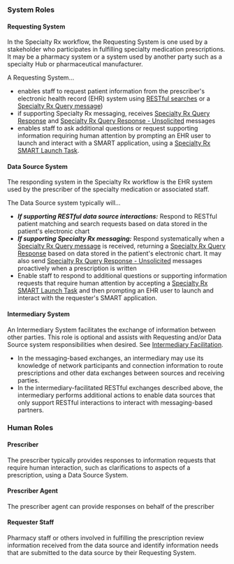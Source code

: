 ###  System Roles

#### Requesting System

In the Specialty Rx workflow, the Requesting System is one used by a stakeholder who participates in fulfilling specialty medication prescriptions. It may be a pharmacy system or a system used by another party such as a specialty Hub or pharmaceutical manufacturer.

A Requesting System...

- enables staff to request patient information from the prescriber's electronic health record (EHR) system using [RESTful searches](searches.html) or a [Specialty Rx Query message](StructureDefinition-specialty-rx-bundle-query.html))
- if supporting Specialty Rx messaging, receives [Specialty Rx Query Response](StructureDefinition-specialty-rx-bundle-query-response.html) and [Specialty Rx Query Response - Unsolicited](StructureDefinition-specialty-rx-bundle-query-response-unsolicited.html) messages
- enables staff to ask additional questions or request supporting information requiring human attention by prompting an EHR user to launch and interact with a SMART application, using a [Specialty Rx SMART Launch Task](StructureDefinition-specialty-rx-task-smart-launch.html).

#### Data Source System

The responding system in the Specialty Rx workflow is the EHR system used by the prescriber of the specialty medication or associated staff.

The Data Source system typically will...

- ***If supporting RESTful data source interactions:*** Respond to RESTful patient matching and search requests based on data stored in the patient's electronic chart
- ***If supporting Specialty Rx messaging:*** Respond systematically when a [Specialty Rx Query message](StructureDefinition-specialty-rx-bundle-query.html) is received, returning a [Specialty Rx Query Response](StructureDefinition-specialty-rx-bundle-query-response.html) based on data stored in the patient's electronic chart. It may also send [Specialty Rx Query Response - Unsolicited](StructureDefinition-specialty-rx-bundle-query-response-unsolicited.html) messages proactively when a prescription is written
- Enable staff to respond to additional questions or supporting information requests that require human attention by accepting a [Specialty Rx SMART Launch Task](StructureDefinition-specialty-rx-task-smart-launch.html) and then prompting an EHR user to launch and interact with the requester's SMART application.

#### Intermediary System

An Intermediary System facilitates the exchange of information between other parties. This role is optional and assists with Requesting and/or Data Source system responsibilities when desired. See [Intermediary Facilitation](intermediary.html).

- In the messaging-based exchanges, an intermediary may use its knowledge of network participants and connection information to route prescriptions and other data exchanges between sources and receiving parties.
- In the intermediary-facilitated RESTful exchanges described above, the intermediary performs additional actions to enable data sources that only support RESTful interactions to interact with messaging-based partners.

<p></p>

###  Human Roles

#### Prescriber

The prescriber typically provides responses to information requests that require human interaction, such as clarifications to aspects of a prescription, using a Data Source System.

#### Prescriber Agent

The prescriber agent can provide responses on behalf of the prescriber

#### Requester Staff

Pharmacy staff or others involved in fulfilling the prescription review information received from the data source and identify information needs that are submitted to the data source by their Requesting System.

<br>

